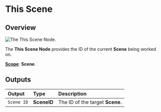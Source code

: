 # This Scene

## Overview

![The This Scene Node.](../../.gitbook/assets/thisscenenode20241.png)

The **This Scene Node** provides the ID of the current **Scene** being worked on.

[**Scope**](../overview.md#scopes): **Scene**.

## Outputs

| Output | Type | Description |
| :--- | :--- | :--- |
| `Scene ID` | **SceneID** | The ID of the target **Scene**. |

